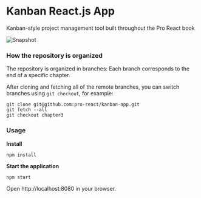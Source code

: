 Kanban React.js App
=====================

Kanban-style project management tool built throughout the Pro React book

![Snapshot](https://cloud.githubusercontent.com/assets/33676/10969936/76e8f39e-83b2-11e5-8a36-0c5632850711.png)


### How the repository is organized

The repository is organized in branches: Each branch corresponds to the end of a specific chapter.

After cloning and fetching all of the remote branches, you can switch branches using `git checkout`, for example:

```
git clone git@github.com:pro-react/kanban-app.git
git fetch --all
git checkout chapter3
```

### Usage

**Install**
```
npm install
```

**Start the application**
```
npm start
```

Open http://localhost:8080 in your browser.
